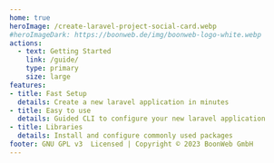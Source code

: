 ```yaml
---
home: true
heroImage: /create-laravel-project-social-card.webp
#heroImageDark: https://boonweb.de/img/boonweb-logo-white.webp
actions:
  - text: Getting Started
    link: /guide/
    type: primary
    size: large
features:
- title: Fast Setup
  details: Create a new laravel application in minutes
- title: Easy to use
  details: Guided CLI to configure your new laravel application
- title: Libraries
  details: Install and configure commonly used packages
footer: GNU GPL v3  Licensed | Copyright © 2023 BoonWeb GmbH
---
```


<Msg />
